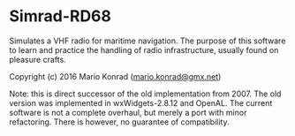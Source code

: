 Simrad-RD68
===========

Simulates a VHF radio for maritime navigation. The purpose of this software
to learn and practice the handling of radio infrastructure, usually found
on pleasure crafts.

Copyright (c) 2016 Mario Konrad (mario.konrad@gmx.net)

Note: this is direct successor of the old implementation from 2007. The old
      version was implemented in wxWidgets-2.8.12 and OpenAL. The current
      software is not a complete overhaul, but merely a port with minor
      refactoring.
      There is however, no guarantee of compatibility.

